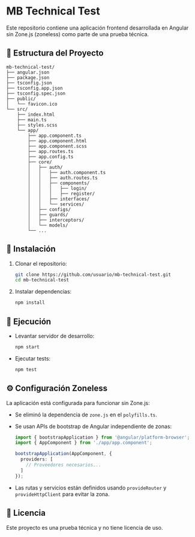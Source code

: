 # MB Technical Test

Este repositorio contiene una aplicación frontend desarrollada en Angular sin Zone.js (zoneless) como parte de una prueba técnica.

## 📁 Estructura del Proyecto

```plaintext
mb-technical-test/
├── angular.json
├── package.json
├── tsconfig.json
├── tsconfig.app.json
├── tsconfig.spec.json
├── public/
│   └── favicon.ico
└── src/
    ├── index.html
    ├── main.ts
    ├── styles.scss
    └── app/
        ├── app.component.ts
        ├── app.component.html
        ├── app.component.scss
        ├── app.routes.ts
        ├── app.config.ts
        ├── core/
        │   ├── auth/
        │   │   ├── auth.component.ts
        │   │   ├── auth.routes.ts
        │   │   ├── components/
        │   │   │   ├── login/
        │   │   │   ├── register/
        │   │   ├── interfaces/
        │   │   └── services/
        │   ├── configs/
        │   ├── guards/
        │   ├── interceptors/
        │   └── models/
        └── ...
```

## 🚀 Instalación

1. Clonar el repositorio:
   ```bash
   git clone https://github.com/usuario/mb-technical-test.git
   cd mb-technical-test
   ```
2. Instalar dependencias:
   ```bash
   npm install
   ```

## 🔧 Ejecución

- Levantar servidor de desarrollo:
  ```bash
  npm start
  ```
- Ejecutar tests:
  ```bash
  npm test
  ```

## ⚙️ Configuración Zoneless

La aplicación está configurada para funcionar sin Zone.js:

- Se eliminó la dependencia de `zone.js` en el `polyfills.ts`.
- Se usan APIs de bootstrap de Angular independiente de zonas:
  ```ts
  import { bootstrapApplication } from '@angular/platform-browser';
  import { AppComponent } from './app/app.component';

  bootstrapApplication(AppComponent, {
    providers: [
      // Proveedores necesarios...
    ]
  });
  ```

- Las rutas y servicios están definidos usando `provideRouter` y `provideHttpClient` para evitar la zona.

## 📄 Licencia

Este proyecto es una prueba técnica y no tiene licencia de uso.
